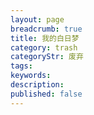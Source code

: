 ```yaml
---
layout: page
breadcrumb: true
title: 我的白日梦
category: trash
categoryStr: 废弃
tags: 
keywords: 
description: 
published: false
---
```



